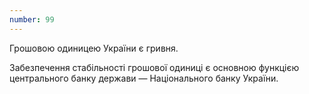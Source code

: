 ```yaml
---
number: 99
---
```


Грошовою одиницею України є гривня.

Забезпечення стабільності грошової одиниці є основною функцією центрального банку держави — Національного банку України.
